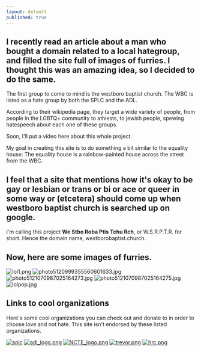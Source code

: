 ```yaml
---
layout: default
published: true
---
```

## I recently read an article about a man who bought a domain related to a local hategroup, and filled the site full of images of furries. I thought this was an amazing idea, so I decided to do the same.
The first group to come to mind is the westboro baptist church. The WBC is listed as a hate group by both the SPLC and the ADL.

According to their wikipedia page, they target a wide variety of people, from people in the LGBTQ+ community  to athiests, to jewish people, spewing hatespeech about each one of these groups.

Soon, I'll put a video here about this whole project.

My goal in creating this site is to do something a bit similar to the equality house: The equality house is a rainbow-painted house across the street from the WBC.

## I feel that a site that mentions how it's okay to be gay or lesbian or trans or bi or ace or queer in some way or (etcetera) should come up when westboro baptist church is searched up on google.

I'm calling this project **We Stbo Roba Ptis Tchu Rch**, or W.S.R.P.T.R. for short. Hence the domain name, westborobaptist.church. 

## Now, here are some images of furries.
![lol1.png]({{site.baseurl}}/lol1.png)
![photo5120999355560601633.jpg]({{site.baseurl}}/photo5120999355560601633.jpg)
![photo5121070987025164273.jpg]({{site.baseurl}}/photo5121070987025164273.jpg)
![photo5121070987025164275.jpg]({{site.baseurl}}/photo5121070987025164275.jpg)
![lolpop.jpg]({{site.baseurl}}/lolpop.jpg)


## Links to cool organizations
Here's some cool organizations you can check out and donate to in order to choose love and not hate. This site isn't endorsed by these listed organizations.

[![splc]({{site.baseurl}}/splc-logo.png)](https://www.splcenter.org/)
[![adl_logo.png]({{site.baseurl}}/adl_logo.png)](https://www.adl.org/)
[![NCTE_logo.png]({{site.baseurl}}/NCTE_logo.png)](https://transequality.org/)
[![trevor.png]({{site.baseurl}}/trevor.png)](https://www.thetrevorproject.org)
[![hrc.png]({{site.baseurl}}/hrc.png)](https://www.hrc.org/)
